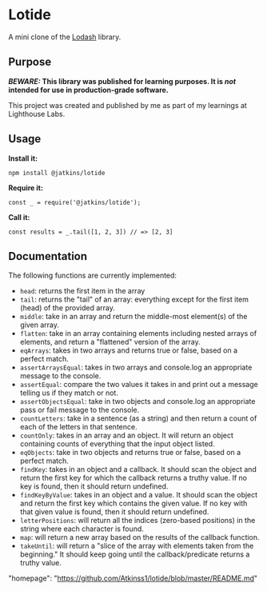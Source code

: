 # Lotide

A mini clone of the [Lodash](https://lodash.com) library.

## Purpose

**_BEWARE:_ This library was published for learning purposes. It is _not_ intended for use in production-grade software.**

This project was created and published by me as part of my learnings at Lighthouse Labs. 

## Usage

**Install it:**

`npm install @jatkins/lotide`

**Require it:**

`const _ = require('@jatkins/lotide');`

**Call it:**

`const results = _.tail([1, 2, 3]) // => [2, 3]`

## Documentation

The following functions are currently implemented:

* `head`: returns the first item in the array
* `tail`: returns the "tail" of an array: everything except for the first item (head) of the provided array.
* `middle`: take in an array and return the middle-most element(s) of the given array.
* `flatten`: take in an array containing elements including nested arrays of elements, and return a "flattened" version of the array.
* `eqArrays`: takes in two arrays and returns true or false, based on a perfect match.
* `assertArraysEqual`: takes in two arrays and console.log an appropriate message to the console.
* `assertEqual`: compare the two values it takes in and print out a message telling us if they match or not.
* `assertObjectsEqual`: take in two objects and console.log an appropriate pass or fail message to the console.
* `countLetters`: take in a sentence (as a string) and then return a count of each of the letters in that sentence.
* `countOnly`: takes in an array and an object. It will return an object containing counts of everything that the input object listed.
* `eqObjects`: take in two objects and returns true or false, based on a perfect match.
* `findKey`: takes in an object and a callback. It should scan the object and return the first key for which the callback returns a truthy value. If no key is found, then it should return undefined.
* `findKeyByValue`: takes in an object and a value. It should scan the object and return the first key which contains the given value. If no key with that given value is found, then it should return undefined.
* `letterPositions`: will return all the indices (zero-based positions) in the string where each character is found.
* `map`: will return a new array based on the results of the callback function.
* `takeUntil`: will return a "slice of the array with elements taken from the beginning." It should keep going until the callback/predicate returns a truthy value.

"homepage": "https://github.com/Atkinss1/lotide/blob/master/README.md"
